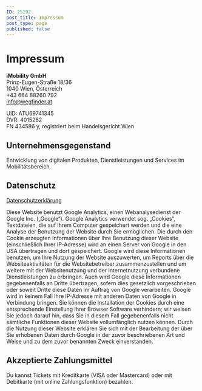 ```yaml
---
ID: 25192
post_title: Impressum
post_type: page
published: false
---
```

<h1>Impressum</h1>

<strong>iMobility GmbH</strong><br>
Prinz-Eugen-Straße 18/36<br>
1040 Wien, Österreich<br>
+43 664 88260 792<br>
info@wegfinder.at

UID: ATU69741345<br>
DVR: 4015262<br>
FN 434586 y, registriert beim Handelsgericht Wien


<h2>Unternehmensgegenstand</h2>

Entwicklung von digitalen Produkten, Dienstleistungen und Services im Mobilitätsbereich.


<h2>Datenschutz</h2>

<a href="https://wegfinder.at/datenschutz">Datenschutzerklärung</a>

Diese Website benutzt Google Analytics, einen Webanalysedienst der Google Inc. („Google“). Google Analytics verwendet sog. „Cookies“, Textdateien, die auf Ihrem Computer gespeichert werden und die eine Analyse der Benutzung der Website durch Sie ermöglichen. Die durch den Cookie erzeugten Informationen über Ihre Benutzung dieser Website (einschließlich Ihrer IP-Adresse) wird an einen Server von Google in den USA übertragen und dort gespeichert. Google wird diese Informationen benutzen, um Ihre Nutzung der Website auszuwerten, um Reports über die Websiteaktivitäten für die Websitebetreiber zusammenzustellen und um weitere mit der Websitenutzung und der Internetnutzung verbundene Dienstleistungen zu erbringen. Auch wird Google diese Informationen gegebenenfalls an Dritte übertragen, sofern dies gesetzlich vorgeschrieben oder soweit Dritte diese Daten im Auftrag von Google verarbeiten. Google wird in keinem Fall Ihre IP-Adresse mit anderen Daten von Google in Verbindung bringen. Sie können die Installation der Cookies durch eine entsprechende Einstellung Ihrer Browser Software verhindern; wir weisen Sie jedoch darauf hin, dass Sie in diesem Fall gegebenenfalls nicht sämtliche Funktionen dieser Website vollumfänglich nutzen können. Durch die Nutzung dieser Website erklären Sie sich mit der Bearbeitung der über Sie erhobenen Daten durch Google in der zuvor beschriebenen Art und Weise und zu dem zuvor benannten Zweck einverstanden.


<h2>Akzeptierte Zahlungsmittel</h2>

Du kannst Tickets mit Kreditkarte (VISA oder Mastercard) oder mit Debitkarte (mit online Zahlungsfunktion) bezahlen.

